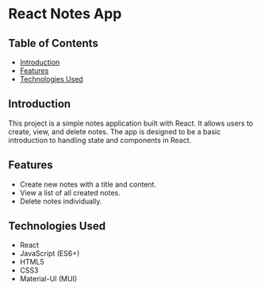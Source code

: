 # React Notes App

## Table of Contents

- [Introduction](#introduction)
- [Features](#features)
- [Technologies Used](#technologies-used)

## Introduction

This project is a simple notes application built with React. It allows users to create, view, and delete notes. The app is designed to be a basic introduction to handling state and components in React.

## Features

- Create new notes with a title and content.
- View a list of all created notes.
- Delete notes individually.

## Technologies Used

- React
- JavaScript (ES6+)
- HTML5
- CSS3
- Material-UI (MUI)
